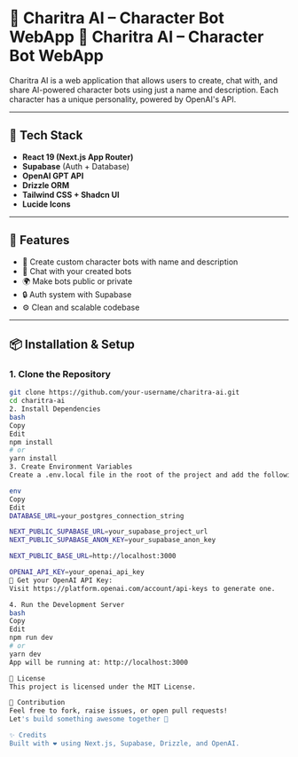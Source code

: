 # 🧠 Charitra AI – Character Bot WebApp 🧠 Charitra AI – Character Bot WebApp

Charitra AI is a web application that allows users to create, chat with, and share AI-powered character bots using just a name and description. Each character has a unique personality, powered by OpenAI's API.

---

## 🔧 Tech Stack

- **React 19 (Next.js App Router)**
- **Supabase** (Auth + Database)
- **OpenAI GPT API**
- **Drizzle ORM**
- **Tailwind CSS + Shadcn UI**
- **Lucide Icons**

---

## 🚀 Features

- 🧑 Create custom character bots with name and description  
- 🤖 Chat with your created bots  
- 🌍 Make bots public or private  
- 🔒 Auth system with Supabase  
- ⚙️ Clean and scalable codebase  

---

## 📦 Installation & Setup

### 1. Clone the Repository

```bash
git clone https://github.com/your-username/charitra-ai.git
cd charitra-ai
2. Install Dependencies
bash
Copy
Edit
npm install
# or
yarn install
3. Create Environment Variables
Create a .env.local file in the root of the project and add the following:

env
Copy
Edit
DATABASE_URL=your_postgres_connection_string

NEXT_PUBLIC_SUPABASE_URL=your_supabase_project_url
NEXT_PUBLIC_SUPABASE_ANON_KEY=your_supabase_anon_key

NEXT_PUBLIC_BASE_URL=http://localhost:3000

OPENAI_API_KEY=your_openai_api_key
🔑 Get your OpenAI API Key:
Visit https://platform.openai.com/account/api-keys to generate one.

4. Run the Development Server
bash
Copy
Edit
npm run dev
# or
yarn dev
App will be running at: http://localhost:3000

🧾 License
This project is licensed under the MIT License.

🙌 Contribution
Feel free to fork, raise issues, or open pull requests!
Let's build something awesome together 🚀

✨ Credits
Built with ❤️ using Next.js, Supabase, Drizzle, and OpenAI.

